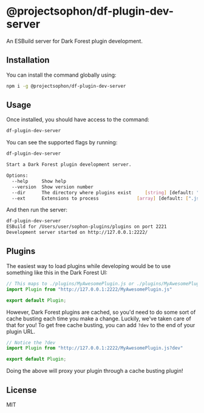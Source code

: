 # @projectsophon/df-plugin-dev-server

An ESBuild server for Dark Forest plugin development.

## Installation

You can install the command globally using:

```bash
npm i -g @projectsophon/df-plugin-dev-server
```

## Usage

Once installed, you should have access to the command:

```bash
df-plugin-dev-server
```

You can see the supported flags by running:

```bash
df-plugin-dev-server

Start a Dark Forest plugin development server.

Options:
  --help     Show help                                                 [boolean]
  --version  Show version number                                       [boolean]
  --dir      The directory where plugins exist     [string] [default: "plugins"]
  --ext      Extensions to process              [array] [default: [".js",".ts"]]
```

And then run the server:

```bash
df-plugin-dev-server
ESBuild for /Users/user/sophon-plugins/plugins on port 2221
Development server started on http://127.0.0.1:2222/
```

## Plugins

The easiest way to load plugins while developing would be to use something like this in the Dark Forest UI:

```js
// This maps to ./plugins/MyAwesomePlugin.js or ./plugins/MyAwesomePlugin.ts by default
import Plugin from "http://127.0.0.1:2222/MyAwesomePlugin.js"

export default Plugin;
```

However, Dark Forest plugins are cached, so you'd need to do some sort of cache busting each time you make a change. Luckily, we've taken care of that for you! To get free cache busting, you can add `?dev` to the end of your plugin URL.

```js
// Notice the ?dev
import Plugin from "http://127.0.0.1:2222/MyAwesomePlugin.js?dev"

export default Plugin;
```

Doing the above will proxy your plugin through a cache busting plugin!

## License

MIT
